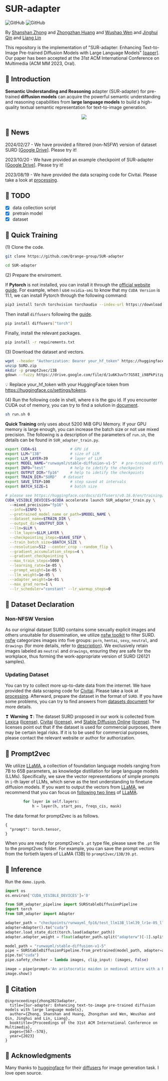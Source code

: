 # SUR-adapter 
![GitHub](https://img.shields.io/github/license/gbup-group/DIANet.svg)
![GitHub](https://img.shields.io/badge/Qrange%20-group-orange)

By [Shanshan Zhong](https://github.com/zhongshsh) and [Zhongzhan Huang](https://dedekinds.github.io) and [Wushao Wen](https://scholar.google.com/citations?user=FSnLWy4AAAAJ) and [Jinghui Qin](https://github.com/QinJinghui) and [Liang Lin](https://scholar.google.com/citations?user=Nav8m8gAAAAJ&hl=en)

This repository is the implementation of "SUR-adapter: Enhancing Text-to-Image Pre-trained Diffusion Models with Large Language Models" [[paper]](https://arxiv.org/abs/2305.05189). Our paper has been accepted at the 31st ACM International Conference on Multimedia (ACM MM 2023, Oral).


## 🌻 Introduction

**Semantic Understanding and Reasoning** adapter (SUR-adapter) for pre-trained **diffusion models** can acquire the powerful semantic understanding and reasoning capabilities from **large language models** to build a high-quality textual semantic representation for text-to-image generation. 

<p align="center">
  <img src="https://github.com/Qrange-group/RAS/assets/62104945/af863827-2ea4-45cb-b3ed-2f98ba0e7d03">
</p>

## 📣 News


2024/02/27 - We have provided a filtered (non-NSFW) version of dataset SURD [[Google Drive](https://drive.google.com/file/d/1HOikHEXY4_75cafEK3HmqRhPAaSYEeHh/view?usp=drive_link)]. Please try it! 

2023/10/20 - We have provided an example checkpoint of SUR-adapter [[Google Drive](https://drive.google.com/drive/folders/1UyC9_AqTezmHXmj4dh0A-9RBKKx_JmJZ?usp=share_link)]. Please try it! 

2023/08/19 - We have provided the data scraping code for Civitai. Please take a look at [processing](https://github.com/Qrange-group/SUR-adapter/blob/main/data_collect/processing.ipynb).

## 🏇 TODO

- [x] data collection script
- [x] pretrain model
- [x] dataset

## 🌻 Quick Training

(1) Clone the code. 

```sh
git clone https://github.com/Qrange-group/SUR-adapter
```
```sh
cd SUR-adapter
```

(2) Prepare the enviroment.

If **Pytorch** is not installed, you can install it through the [official website guide](https://pytorch.org/get-started/locally). For example, when I use `nvidia-smi` to know that my `CUDA Version` is 11.1, we can install Pytorch through the following command:
```sh
pip3 install torch torchvision torchaudio --index-url https://download.pytorch.org/whl/cu111
```

Then install `diffusers` following the [guide](https://huggingface.co/docs/diffusers/installation).
```sh
pip install diffusers["torch"]
```

Finally, install the relevant packages.
```sh
pip install -r requirements.txt
```

(3) Download the dataset and vectors.

```sh
wget --header "Authorization: Bearer your_hf_token" https://huggingface.co/datasets/zhongshsh/SURD/resolve/main/SURD.zip
unzip SURD.zip
mkdir -p prompt2vec/13B
gdown --fuzzy https://drive.google.com/file/d/1u6K3uvTr7G58I_i98PkPitzp1jDiXLLX/view?usp=sharing -O prompt2vec/13B
```
💡 Replace your_hf_token with your HuggingFace token from https://huggingface.co/settings/tokens.

(4) Run the following code in shell, where `0` is the gpu id. If you encounter CUDA out of memory, you can try to find a solution in [document](https://huggingface.co/docs/diffusers/v0.16.0/en/optimization/fp16). 

```sh
sh run.sh 0
```

**Quick Training** only uses about 5200 MiB GPU Memory. If your GPU memory is large enough, you can increase the batch size or not use mixed precision. The following is a description of the parameters of `run.sh`, the details can be found in `SUR_adapter_train.py`. 

```sh
export CUDA=$1               # GPU id 
export LLM="13B"             # size of LLM
export LLM_LAYER=39          # layer of LLM
export MODEL_NAME="runwayml/stable-diffusion-v1-5"  # pre-trained diffusion model
export INFO="test"           # help to idetify the checkpoints
export OUTPUT_DIR="fp16"     # help to idetify the checkpoints
export TRAIN_DIR="SURD"   # dataset
export SAVE_STEP=100         # step saved at intervals
export BATCH_SIZE=1          # batch size

# please see https://huggingface.co/docs/diffusers/v0.16.0/en/training/text2image to get more details of training args
CUDA_VISIBLE_DEVICES=$CUDA accelerate launch SUR_adapter_train.py \    
  --mixed_precision="fp16" \
  --info=$INFO \
  --pretrained_model_name_or_path=$MODEL_NAME \
  --dataset_name=$TRAIN_DIR \
  --output_dir=$OUTPUT_DIR \
  --llm=$LLM \
  --llm_layer=$LLM_LAYER \
  --checkpointing_steps=$SAVE_STEP \
  --train_batch_size=$BATCH_SIZE \
  --resolution=512 --center_crop --random_flip \
  --gradient_accumulation_steps=4 \
  --gradient_checkpointing \
  --max_train_steps=5000 \
  --learning_rate=1e-05 \
  --prompt_weight=1e-05 \
  --llm_weight=1e-05 \
  --adapter_weight=1e-01 \
  --max_grad_norm=1 \
  --lr_scheduler="constant" --lr_warmup_steps=0 
```

## 🌻 Dataset Declaration

### Non-NFSW Version 

As our original dataset SURD contains some sexually explicit images and others unsuitable for dissemination, we utilize [nsfw toolkit](https://github.com/rockyzhengwu/nsfw) to filter SURD. [nsfw](https://github.com/rockyzhengwu/nsfw) categorizes images into five groups: `porn`, `hentai`, `sexy`, `neutral`, and `drawings` (for more details, refer to [description](https://github.com/alex000kim/nsfw_data_scraper?tab=readme-ov-file#description)). We exclusively retain images labeled as `neutral` and `drawings`, ensuring they are safe for the workplace, thus forming the work-appropriate version of SURD (26121 samples).

### Updating Dataset

You can try to collect more up-to-date data from the internet. We have provided the data scraping code for [Civitai](https://civitai.com). Please take a look at [processing](https://github.com/Qrange-group/SUR-adapter/blob/main/data_collect/processing.ipynb). Afterward, prepare the dataset in the format of `SURD`. If you have some problems, you can try to find answers from [datasets document](https://huggingface.co/docs/datasets/create_dataset) for more details. 

❣ **Warning** ❣: The dataset SURD proposed in our work is collected from [Lexica](https://lexica.art) ([license](https://lexica.art/license)), [Civitai](https://civitai.com) ([license](https://github.com/civitai/civitai/blob/main/LICENSE)), and [Stable Diffusion Online](https://stablediffusionweb.com) ([license](https://huggingface.co/spaces/CompVis/stable-diffusion-license)). The licenses point out that if the dataset is used for commercial purposes, there may be certain legal risks. If it is to be used for commercial purposes, please contact the relevant website or author for authorization.

 

## 🌻 Prompt2vec

We utilize [LLaMA](https://github.com/facebookresearch/llama), a collection of foundation language models ranging from 7B to 65B parameters, as knowledge distillation for large language models (LLMs). Specifically, we save the vector representations of simple prompts in `i`-th layer of LLMs, which serve as the text understanding to finetune diffusion models. If you want to output the vectors from [LLaMA](https://github.com/facebookresearch/llama), we recommend that you can focus on [following two lines](https://github.com/facebookresearch/llama/blob/main/llama/model.py#L234-L235) of [LLaMA](https://github.com/facebookresearch/llama).

```python
        for layer in self.layers:
            h = layer(h, start_pos, freqs_cis, mask)
```

The data format for prompt2vec is as follows. 

```
{
  "prompt": torch.tensor,
}
```

When you are ready for prompt2vec's `.pt` type file, please save the `.pt` file to the prompt2vec folder. For example, you can save the prompt vectors from the fortieth layers of LLaMA (13B) to `prompt2vec/13B/39.pt`. 

## 🌻 Inference

Run the `demo.ipynb`.

```python
import os
os.environ['CUDA_VISIBLE_DEVICES']='0'

from SUR_adapter_pipeline import SURStableDiffusionPipeline
import torch
from SUR_adapter import Adapter

adapter_path = "checkpoints/runwayml_fp16/test_llm13B_llml39_lr1e-05_llmw1e-05_promptw1e-05_adapterw0.1/adapter_checkpoint1000.pt"
adapter=Adapter().to("cuda")
adapter.load_state_dict(torch.load(adapter_path))
adapter.adapter_weight = float(adapter_path.split("adapterw")[-1].split('/')[0])

model_path = "runwayml/stable-diffusion-v1-5"
pipe = SURStableDiffusionPipeline.from_pretrained(model_path, adapter=adapter)
pipe.to("cuda")
pipe.safety_checker = lambda images, clip_input: (images, False)

image = pipe(prompt='An aristocratic maiden in medieval attire with a headdress of brilliant feathers').images[0]
image.show()
```

## 🌸 Citation

```
@inproceedings{zhong2023adapter,
  title={Sur-adapter: Enhancing text-to-image pre-trained diffusion models with large language models},
  author={Zhong, Shanshan and Huang, Zhongzhan and Wen, Weushao and Qin, Jinghui and Lin, Liang},
  booktitle={Proceedings of the 31st ACM International Conference on Multimedia},
  pages={567--578},
  year={2023}
}
```

## 💖 Acknowledgments

Many thanks to [huggingface](https://github.com/huggingface) for their [diffusers](https://github.com/huggingface/diffusers) for image generation task. I love open source. 


